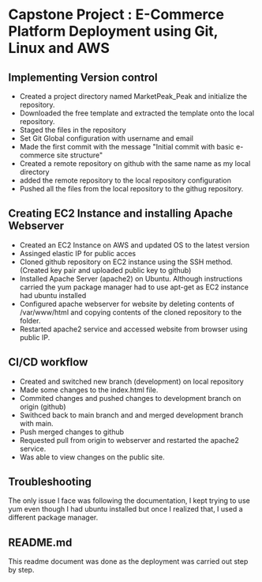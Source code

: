# Capstone Project : E-Commerce Platform Deployment using Git, Linux and AWS

## Implementing Version control

* Created a project directory named MarketPeak_Peak and initialize the repository.
* Downloaded the free template and extracted the template onto the local repository.
* Staged the files in the repository
* Set Git Global configuration with username and email
* Made the first commit with the message "Initial commit with basic e-commerce site structure"
* Created a remote repository on github with the same name as my local directory 
* added the remote repository to the local repository configuration
* Pushed all the files from the local repository to the githug repository.

## Creating EC2 Instance and installing Apache Webserver

* Created an EC2 Instance on AWS and updated OS to the latest version
* Assinged elastic IP for public acces
* Cloned github repository on EC2 instance using the SSH method. (Created key pair and uploaded public key to github)
* Installed Apache Server (apache2) on Ubuntu. Although instructions carried the yum package manager had to use apt-get as EC2 instance had ubuntu installed
* Configured apache webserver for website by deleting contents of /var/www/html and copying contents of the cloned repository to the folder.
* Restarted apache2 service and accessed website from browser using public IP.

## CI/CD workflow

* Created and switched new branch (development) on local repository
* Made some changes to the index.html file.
* Commited changes and pushed changes to development branch on origin (github)
* Swithced back to main branch and and merged development branch with main.
* Push merged changes to github
* Requested pull from origin to webserver and restarted the apache2 service.
* Was able to view changes on the public site.

## Troubleshooting

The only issue I face was following the documentation, I kept trying to use yum even though I had ubuntu installed but once I realized that, I used a different package manager.

## README.md

This readme document was done as the deployment was carried out step by step.

